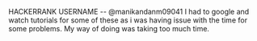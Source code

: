 HACKERRANK USERNAME -- @manikandanm09041
I had to google and watch tutorials for some of these as i was having issue with the time for some problems. My way of doing was taking too much time.
